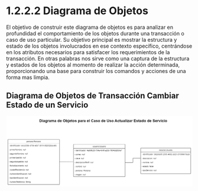 # 1.2.2.2 Diagrama de Objetos

El objetivo de construir este diagrama de objetos es para analizar en profundidad el comportamiento de los objetos durante una transacción o caso de uso particular. Su objetivo principal es mostrar la estructura y estado de los objetos involucrados en ese contexto específico, centrándose en los atributos necesarios para satisfacer los requerimientos de la transacción. En otras palabras nos sirve como una captura de la estructura y estados de los objetos al momento de realizar la acción determinada, proporcionando una base para construir los comandos y acciones de una forma mas limpia.

## Diagrama de Objetos de Transacción Cambiar Estado de un Servicio

![do-cambiar-estado-servicio](https://github.com/F3liP3L/Software2-QuickJob-Documentacion/blob/main/assets/diagrama-objetos/Diagrama-de-Objetos.png)